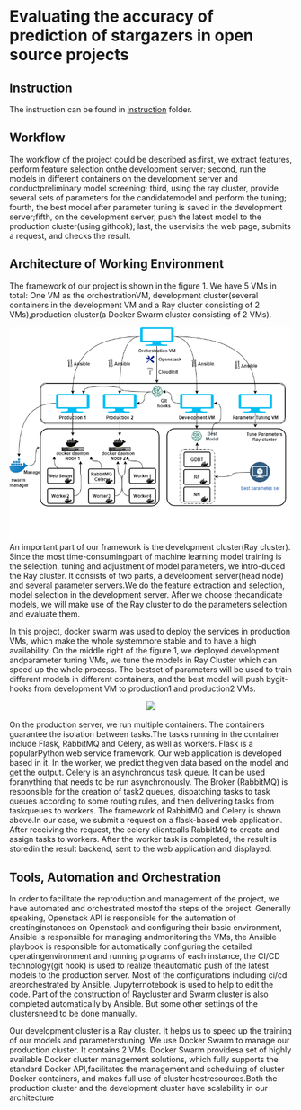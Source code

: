 # Evaluating the accuracy of prediction of stargazers in open source projects
## Instruction
The instruction can be found in <a href="/instruction">instruction</a> folder.

## Workflow
The workflow of the project could be described as:first, we extract features, perform feature selection onthe development server; second, run the models in different containers on the development server and conductpreliminary model screening; third, using the ray cluster, provide several sets of parameters for the candidatemodel and perform the tuning; fourth, the best model after parameter tuning is saved in the development server;fifth, on the development server, push the latest model to the production cluster(using githook); last, the uservisits the web page, submits a request, and checks the result.



## Architecture of Working Environment
The framework of our project is shown in the figure 1. We have 5 VMs in total: One VM as the orchestrationVM, development cluster(several containers in the development VM and a Ray cluster consisting of 2 VMs),production cluster(a Docker Swarm cluster consisting of 2 VMs).  

<div align=center>
<img src="/result/Architecture.png">
</div>
An important part of our framework is the development cluster(Ray cluster).  Since the most time-consumingpart of machine learning model training is the selection, tuning and adjustment of model parameters, we intro-duced the Ray cluster. It consists of two parts, a development server(head node) and several parameter servers.We do the feature extraction and selection, model selection in the development server.  After we choose thecandidate models, we will make use of the Ray cluster to do the parameters selection and evaluate them.  

In this project, docker swarm was used to deploy the services in production VMs, which make the whole systemmore stable and to have a high availability. On the middle right of the figure 1, we deployed development andparameter tuning VMs, we tune the models in Ray Cluster which can speed up the whole process.  The bestset of parameters will be used to train different models in different containers, and the best model will push bygit-hooks from development VM to production1 and production2 VMs.  


<div align=center>
<img src="result/celery_architecture.png">
</div>

On the production server, we run multiple containers.  The containers guarantee the isolation between tasks.The tasks running in the container include Flask, RabbitMQ and Celery, as well as workers. Flask is a popularPython web service framework.  Our web application is developed based in it.  In the worker, we predict thegiven data based on the model and get the output.  Celery is an asynchronous task queue.  It can be used foranything that needs to be run asynchronously.  The Broker (RabbitMQ) is responsible for the creation of task2 queues, dispatching tasks to task queues according to some routing rules, and then delivering tasks from taskqueues to workers. The framework of RabbitMQ and Celery is shown above.In our case, we submit a request on a flask-based web application. After receiving the request, the celery clientcalls RabbitMQ to create and assign tasks to workers.  After the worker task is completed, the result is storedin the result backend, sent to the web application and displayed.

## Tools, Automation and Orchestration
In order to facilitate the reproduction and management of the project, we have automated and orchestrated mostof the steps of the project.  Generally speaking, Openstack API is responsible for the automation of creatinginstances  on  Openstack  and  configuring  their  basic  environment,  Ansible  is  responsible  for  managing  andmonitoring the VMs, the Ansible playbook is responsible for automatically configuring the detailed operatingenvironment and running programs of each instance,  the CI/CD technology(git hook) is used to realize theautomatic push of the latest models to the production server.  Most of the configurations including ci/cd areorchestrated by Ansible.  Jupyternotebook is used to help to edit the code.  Part of the construction of Raycluster and Swarm cluster is also completed automatically by Ansible.  But some other settings of the clustersneed to be done manually.  

Our development cluster is a Ray cluster.  It helps us to speed up the training of our models and parameterstuning. We use Docker Swarm to manage our production cluster. It contains 2 VMs. Docker Swarm providesa set of highly available Docker cluster management solutions, which fully supports the standard Docker API,facilitates the management and scheduling of cluster Docker containers,  and makes full use of cluster hostresources.Both the production cluster and the development cluster have scalability in our architecture
